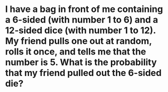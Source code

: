 # I have a bag in front of me containing a 6-sided (with number 1 to 6) and a 12-sided dice (with number 1 to 12). My friend pulls one out at random, rolls it once, and tells me that the number is 5. What is the probability that my friend pulled out the 6-sided die?